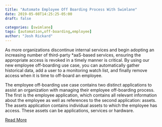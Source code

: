 ```yaml
---
title: "Automate Employee Off Boarding Process With Swimlane"
date: 2019-05-08T14:25:25-05:00
draft: false

categories: [swimlane]
tags: [automation,off-boarding,employee]
author: "Josh Rickard"
---
```

As more organizations discontinue internal services and begin adopting an increasing number of third-party *aaS-based services, ensuring the appropriate access is revoked in a timely manner is critical. By using our new employee off-boarding use case, you can automatically gather historical data, add a user to a monitoring watch list, and finally remove access when it is time to off-board an employee.

The employee off-boarding use case contains two distinct applications to assist an organization with managing their employee off-boarding process. The first is the employee application, which contains all relevant information about the employee as well as references to the second application: assets. The assets application contains individual assets to which the employee has access. These assets can be applications, services or hardware.

[Read More](https://swimlane.com/blog/automating-employee-off-boarding-process/)